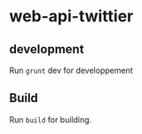 # web-api-twittier

## development

Run `grunt` dev for developpement

## Build 

Run `build` for building.